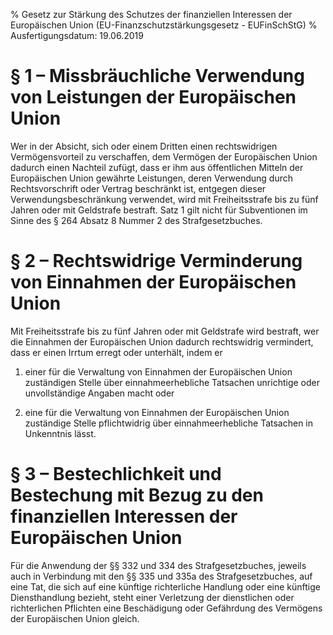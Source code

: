 % Gesetz zur Stärkung des Schutzes der finanziellen Interessen der Europäischen Union  (EU-Finanzschutzstärkungsgesetz - EUFinSchStG)
% Ausfertigungsdatum: 19.06.2019
 
# § 1 – Missbräuchliche Verwendung von Leistungen der Europäischen Union

Wer in der Absicht, sich oder einem Dritten einen rechtswidrigen Vermögensvorteil zu verschaffen, dem Vermögen der Europäischen Union dadurch einen Nachteil zufügt, dass er ihm aus öffentlichen Mitteln der Europäischen Union gewährte Leistungen, deren Verwendung durch Rechtsvorschrift oder Vertrag beschränkt ist, entgegen dieser Verwendungsbeschränkung verwendet, wird mit Freiheitsstrafe bis zu fünf Jahren oder mit Geldstrafe bestraft. Satz 1 gilt nicht für Subventionen im Sinne des § 264 Absatz 8 Nummer 2 des Strafgesetzbuches.

# § 2 – Rechtswidrige Verminderung von Einnahmen der Europäischen Union

Mit Freiheitsstrafe bis zu fünf Jahren oder mit Geldstrafe wird bestraft, wer die Einnahmen der Europäischen Union dadurch rechtswidrig vermindert, dass er einen Irrtum erregt oder unterhält, indem er

1. einer für die Verwaltung von Einnahmen der Europäischen Union zuständigen Stelle über einnahmeerhebliche Tatsachen unrichtige oder unvollständige Angaben macht oder

2. eine für die Verwaltung von Einnahmen der Europäischen Union zuständige Stelle pflichtwidrig über einnahmeerhebliche Tatsachen in Unkenntnis lässt.

# § 3 – Bestechlichkeit und Bestechung mit Bezug zu den finanziellen Interessen der Europäischen Union

Für die Anwendung der §§ 332 und 334 des Strafgesetzbuches, jeweils auch in Verbindung mit den §§ 335 und 335a des Strafgesetzbuches, auf eine Tat, die sich auf eine künftige richterliche Handlung oder eine künftige Diensthandlung bezieht, steht einer Verletzung der dienstlichen oder richterlichen Pflichten eine Beschädigung oder Gefährdung des Vermögens der Europäischen Union gleich.
